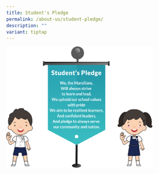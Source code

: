```yaml
---
title: Student's Pledge
permalink: /about-us/student-pledge/
description: ""
variant: tiptap
---
```

<div class="isomer-image-wrapper">
<img style="width: 77%;" height="auto" width="100%" alt="Student's pledge" src="/images/Student_s_pledge_V4.png">
</div>
<p></p>